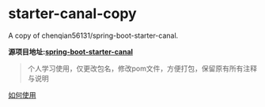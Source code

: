 # starter-canal-copy
A copy of chenqian56131/spring-boot-starter-canal.

**源项目地址:[spring-boot-starter-canal](https://github.com/chenqian56131/spring-boot-starter-canal)**
> 个人学习使用，仅更改包名，修改pom文件，方便打包，保留原有所有注释与说明

[如何使用](https://github.com/NewGr8Player/maven-repo)
